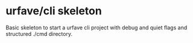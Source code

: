 # urfave/cli skeleton
Basic skeleton to start a urfave cli project with debug and quiet flags and structured ./cmd directory.

